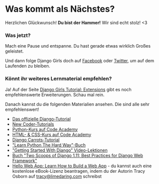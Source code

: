 # Was kommt als Nächstes?

Herzlichen Glückwunsch! **Du bist der Hammer!** Wir sind echt stolz! <3

### Was jetzt?

Mach eine Pause und entspanne. Du hast gerade etwas wirklich Großes geleistet.

Und dann folge Django Girls doch auf [Facebook](http://facebook.com/djangogirls) oder [Twitter](https://twitter.com/djangogirls), um auf dem Laufenden zu bleiben.

### Könnt ihr weiteres Lernmaterial empfehlen?

Ja! Auf der Seite [Django Girls Tutorial: Extensions](https://tutorial-extensions.djangogirls.org/) gibt es noch empfehlenswerte Erweiterungen. Schau mal rein.

Danach kannst du die folgenden Materialien ansehen. Die sind alle sehr empfehlenswert!

- [Das offizielle Django-Tutorial](https://docs.djangoproject.com/en/1.11/intro/tutorial01/)
- [New Coder-Tutorials](http://newcoder.io/tutorials/)
- [Python-Kurs auf Code Academy](https://www.codecademy.com/en/tracks/python)
- [HTML- & CSS-Kurs auf Code Academy](https://www.codecademy.com/tracks/web)
- [Django Carrots-Tutorial](https://github.com/ggcarrots/django-carrots)
- ["Learn Python The Hard Way"-Buch](http://learnpythonthehardway.org/book/)
- ["Getting Started With Django" Video-Lektionen](http://www.gettingstartedwithdjango.com/)
- [Buch "Two Scoops of Django 1.11: Best Practices for Django Web Framework"](https://www.twoscoopspress.com/products/two-scoops-of-django-1-11)
- [Hello Web App: Learn How to Build a Web App](https://hellowebapp.com/) - du kannst auch eine kostenlose eBook-Lizenz beantragen, indem du der Autorin Tracy Osborn auf <tracy@limedaring.com> schreibst